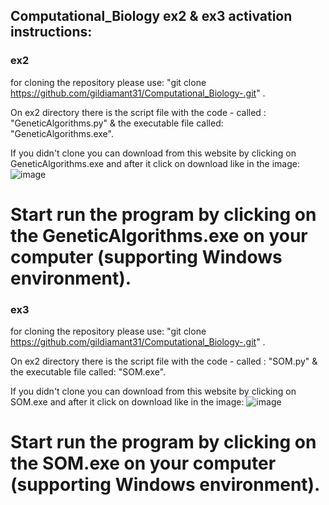 ## Computational_Biology ex2 & ex3 activation instructions:

### ex2
for cloning the repository please use: "git clone https://github.com/gildiamant31/Computational_Biology-.git" .

On ex2 directory there is the script file with the code - called : "GeneticAlgorithms.py" & the executable file called: "GeneticAlgorithms.exe".

If you didn't clone you can download from this website by clicking on GeneticAlgorithms.exe and after it click on download like in the image:
![image](https://user-images.githubusercontent.com/73181675/164972538-f984f265-dc73-4596-8265-d79855587015.png)

# Start run the program by clicking on the GeneticAlgorithms.exe on your computer (supporting Windows environment).



### ex3 

for cloning the repository please use: "git clone https://github.com/gildiamant31/Computational_Biology-.git" .

On ex2 directory there is the script file with the code - called : "SOM.py" & the executable file called: "SOM.exe".

If you didn't clone you can download from this website by clicking on SOM.exe and after it click on download like in the image:
![image](https://user-images.githubusercontent.com/73181675/164972538-f984f265-dc73-4596-8265-d79855587015.png)

# Start run the program by clicking on the SOM.exe on your computer (supporting Windows environment).
